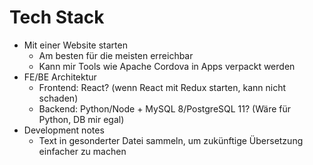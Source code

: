 # Tech Stack

* Mit einer Website starten
  * Am besten für die meisten erreichbar
  * Kann mir Tools wie Apache Cordova in Apps verpackt werden
* FE/BE Architektur
  * Frontend: React? (wenn React mit Redux starten, kann nicht schaden)
  * Backend: Python/Node + MySQL 8/PostgreSQL 11? (Wäre für Python, DB mir egal)
* Development notes
  * Text in gesonderter Datei sammeln, um zukünftige Übersetzung einfacher zu machen
